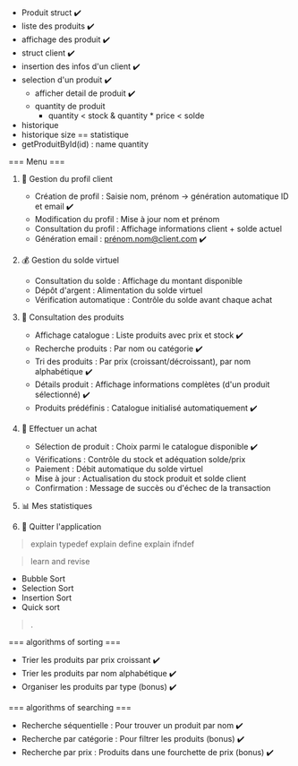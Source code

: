 * Produit struct ✔️
* liste des produits ✔️
* affichage des produit ✔️
* struct client ✔️
* insertion des infos d'un client ✔️
* selection d'un produit ✔️
    * afficher detail de produit ✔️
    * quantity de produit
        * quantity < stock & quantity * price < solde
* historique
* historique size == statistique
* getProduitById(id) : name  quantity

=== Menu ===

1. 👤 Gestion du profil client
    * Création de profil : Saisie nom, prénom → génération automatique ID et email ✔️
    * Modification du profil : Mise à jour nom et prénom
    * Consultation du profil : Affichage informations client + solde actuel
    * Génération email : prénom.nom@client.com ✔️

2. 💰 Gestion du solde virtuel
    * Consultation du solde : Affichage du montant disponible
    * Dépôt d'argent : Alimentation du solde virtuel
    * Vérification automatique : Contrôle du solde avant chaque achat 

3. 🏪 Consultation des produits
    * Affichage catalogue : Liste produits avec prix et stock ✔️
    * Recherche produits : Par nom ou catégorie ✔️
    * Tri des produits : Par prix (croissant/décroissant), par nom alphabétique ✔️
    * Détails produit : Affichage informations complètes (d'un produit sélectionné) ✔️
    * Produits prédéfinis : Catalogue initialisé automatiquement ✔️

4. 🛒 Effectuer un achat
    * Sélection de produit : Choix parmi le catalogue disponible ✔️
    * Vérifications : Contrôle du stock et adéquation solde/prix 
    * Paiement : Débit automatique du solde virtuel
    * Mise à jour : Actualisation du stock produit et solde client
    * Confirmation : Message de succès ou d'échec de la transaction

5. 📊 Mes statistiques

0. 🚪 Quitter l'application

> explain typedef
> explain define
> explain ifndef

> learn and revise 
   * Bubble Sort
   * Selection Sort
   * Insertion Sort
   * Quick sort
> .

=== algorithms of sorting ===
* Trier les produits par prix croissant ✔️
* Trier les produits par nom alphabétique ✔️
* Organiser les produits par type (bonus) ✔️

=== algorithms of searching ===
* Recherche séquentielle : Pour trouver un produit par nom ✔️
* Recherche par catégorie : Pour filtrer les produits (bonus) ✔️
* Recherche par prix : Produits dans une fourchette de prix (bonus) ✔️
